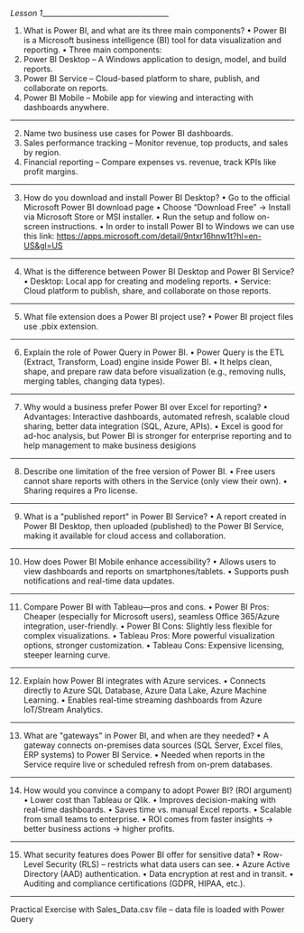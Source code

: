 _Lesson 1____________________________________
1. What is Power BI, and what are its three main components?
•	Power BI is a Microsoft business intelligence (BI) tool for data visualization and reporting.
•	Three main components:
1.	Power BI Desktop – A Windows application to design, model, and build reports.
2.	Power BI Service – Cloud-based platform to share, publish, and collaborate on reports.
3.	Power BI Mobile – Mobile app for viewing and interacting with dashboards anywhere.
________________________________________
2. Name two business use cases for Power BI dashboards.
1.	Sales performance tracking – Monitor revenue, top products, and sales by region.
2.	Financial reporting – Compare expenses vs. revenue, track KPIs like profit margins.
________________________________________
3. How do you download and install Power BI Desktop?
•	Go to the official Microsoft Power BI download page
•	Choose “Download Free” → Install via Microsoft Store or MSI installer.
•	Run the setup and follow on-screen instructions.
•	In order to install Power BI to Windows we can use this link: https://apps.microsoft.com/detail/9ntxr16hnw1t?hl=en-US&gl=US 
________________________________________
4. What is the difference between Power BI Desktop and Power BI Service?
•	Desktop: Local app for creating and modeling reports.
•	Service: Cloud platform to publish, share, and collaborate on those reports.
________________________________________
5. What file extension does a Power BI project use?
•	Power BI project files use .pbix extension.
________________________________________
6. Explain the role of Power Query in Power BI.
•	Power Query is the ETL (Extract, Transform, Load) engine inside Power BI.
•	It helps clean, shape, and prepare raw data before visualization (e.g., removing nulls, merging tables, changing data types).
________________________________________
7. Why would a business prefer Power BI over Excel for reporting?
•	Advantages: Interactive dashboards, automated refresh, scalable cloud sharing, better data integration (SQL, Azure, APIs).
•	Excel is good for ad-hoc analysis, but Power BI is stronger for enterprise reporting and to help management to make business desigions
________________________________________
8. Describe one limitation of the free version of Power BI.
•	Free users cannot share reports with others in the Service (only view their own).
•	Sharing requires a Pro license.
________________________________________
9. What is a "published report" in Power BI Service?
•	A report created in Power BI Desktop, then uploaded (published) to the Power BI Service, making it available for cloud access and collaboration.
________________________________________
10. How does Power BI Mobile enhance accessibility?
•	Allows users to view dashboards and reports on smartphones/tablets.
•	Supports push notifications and real-time data updates.
________________________________________
11. Compare Power BI with Tableau—pros and cons.
•	Power BI Pros: Cheaper (especially for Microsoft users), seamless Office 365/Azure integration, user-friendly.
•	Power BI Cons: Slightly less flexible for complex visualizations.
•	Tableau Pros: More powerful visualization options, stronger customization.
•	Tableau Cons: Expensive licensing, steeper learning curve.
________________________________________
12. Explain how Power BI integrates with Azure services.
•	Connects directly to Azure SQL Database, Azure Data Lake, Azure Machine Learning.
•	Enables real-time streaming dashboards from Azure IoT/Stream Analytics.
________________________________________
13. What are "gateways" in Power BI, and when are they needed?
•	A gateway connects on-premises data sources (SQL Server, Excel files, ERP systems) to Power BI Service.
•	Needed when reports in the Service require live or scheduled refresh from on-prem databases.
________________________________________
14. How would you convince a company to adopt Power BI? (ROI argument)
•	Lower cost than Tableau or Qlik.
•	Improves decision-making with real-time dashboards.
•	Saves time vs. manual Excel reports.
•	Scalable from small teams to enterprise.
•	ROI comes from faster insights → better business actions → higher profits.
________________________________________
15. What security features does Power BI offer for sensitive data?
•	Row-Level Security (RLS) – restricts what data users can see.
•	Azure Active Directory (AAD) authentication.
•	Data encryption at rest and in transit.
•	Auditing and compliance certifications (GDPR, HIPAA, etc.).
________________________________________
Practical Exercise with Sales_Data.csv file – data file is loaded with Power Query







